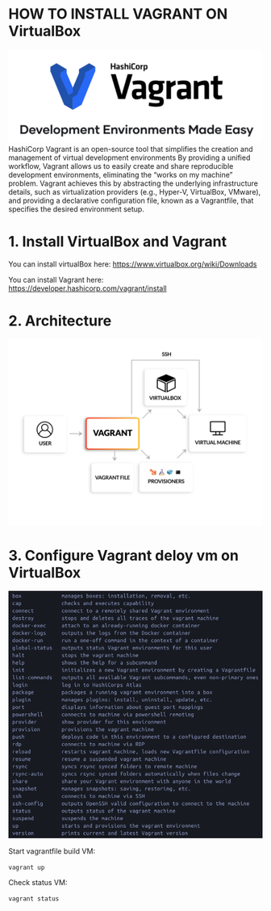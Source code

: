 # HOW TO INSTALL VAGRANT ON VirtualBox
![/Users/vmkhanh/Documents/GitHub-sysadminzz/vagrant/images/vagrant-logo.png](images/vagrant-logo.png)
HashiCorp Vagrant is an open-source tool that simplifies the creation and management of virtual development environments
By providing a unified workflow, Vagrant allows us to easily create and share reproducible development environments, eliminating the “works on my machine” problem. Vagrant achieves this by abstracting the underlying infrastructure details, such as virtualization providers (e.g., Hyper-V, VirtualBox, VMware), and providing a declarative configuration file, known as a Vagrantfile, that specifies the desired environment setup.

# 1. Install VirtualBox and Vagrant
You can install virtualBox here:
https://www.virtualbox.org/wiki/Downloads

You can install Vagrant here:
https://developer.hashicorp.com/vagrant/install

# 2. Architecture
![/Users/vmkhanh/Documents/GitHub-sysadminzz/vagrant/images/image-vagrant_4.jpg](images/image-vagrant_4.jpg)

# 3. Configure Vagrant deloy vm on VirtualBox

 ![/Users/vmkhanh/Documents/GitHub-sysadminzz/vagrant/images/vagrant list command.png](<images/vagrant list command.png>)

Start vagrantfile build VM:

`vagrant up`

Check status VM:

`vagrant status`




